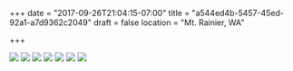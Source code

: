 +++
date = "2017-09-26T21:04:15-07:00"
title = "a544ed4b-5457-45ed-92a1-a7d9362c2049"
draft = false
location = "Mt. Rainier, WA"

+++

![](https://d17enza3bfujl8.cloudfront.net/DSCF8499.jpg)
![](https://d17enza3bfujl8.cloudfront.net/DSCF8504.jpg)
![](https://d17enza3bfujl8.cloudfront.net/DSCF8565.jpg)
![](https://d17enza3bfujl8.cloudfront.net/DSCF8569.jpg)
![](https://d17enza3bfujl8.cloudfront.net/DSCF8551.jpg)
![](https://d17enza3bfujl8.cloudfront.net/DSCF8492.jpg)
![](https://d17enza3bfujl8.cloudfront.net/DSCF8513.jpg)

